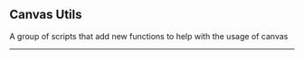 ## Canvas Utils

A group of scripts that add new functions to help with the usage of canvas

---




